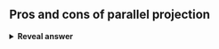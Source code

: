 ## Pros and cons of parallel projection
<details>
<summary><b>Reveal answer</b></summary>
Pro:<br>- Good for exact measurements<br>- parallel lines remain parallel<br><br>Con:<br>- Less realistic<br>
</details>

